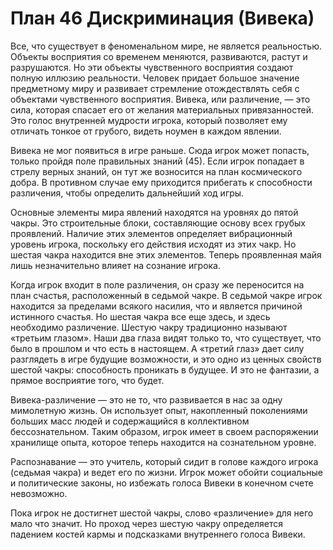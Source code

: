 # План 46 Дискриминация (Вивека)

Все, что существует в феноменальном мире, не является реальностью. Объекты восприятия со временем меняются, развиваются, растут и разрушаются. Но эти объекты чувственного восприятия создают полную иллюзию реальности. Человек придает большое значение предметному миру и развивает стремление отождествлять себя с объектами чувственного восприятия. Вивека, или различение, — это сила, которая спасает его от желания материальных привязанностей. Это голос внутренней мудрости игрока, который позволяет ему отличать тонкое от грубого, видеть ноумен в каждом явлении.

Вивека не мог появиться в игре раньше. Сюда игрок может попасть, только пройдя поле правильных знаний (45). Если игрок попадает в стрелу верных знаний, он тут же возносится на план космического добра. В противном случае ему приходится прибегать к способности различения, чтобы определить дальнейший ход игры.

Основные элементы мира явлений находятся на уровнях до пятой чакры. Это строительные блоки, составляющие основу всех грубых проявлений. Наличие этих элементов определяет вибрационный уровень игрока, поскольку его действия исходят из этих чакр. Но шестая чакра находится вне этих элементов. Теперь проявленная майя лишь незначительно влияет на сознание игрока.

Когда игрок входит в поле различения, он сразу же переносится на план счастья, расположенный в седьмой чакре. В седьмой чакре игрок находится за пределами всякого насилия, что и является причиной истинного счастья. Но шестая чакра все еще здесь, и здесь необходимо различение. Шестую чакру традиционно называют «третьим глазом». Наши два глаза видят только то, что существует, что было в прошлом и что есть в настоящем. А «третий глаз» дает силу разглядеть в игре будущие возможности, и это одно из ценных свойств шестой чакры: способность проникать в будущее. И это не фантазии, а прямое восприятие того, что будет.

Вивека-различение — это не то, что развивается в нас за одну мимолетную жизнь. Он использует опыт, накопленный поколениями больших масс людей и содержащийся в коллективном бессознательном. Таким образом, игрок имеет в своем распоряжении хранилище опыта, которое теперь находится на сознательном уровне.

Распознавание — это учитель, который сидит в голове каждого игрока (седьмая чакра) и ведет его по жизни. Игрок может обойти социальные и политические законы, но избежать голоса Вивеки в конечном счете невозможно.

Пока игрок не достигнет шестой чакры, слово «различение» для него мало что значит. Но проход через шестую чакру определяется падением костей кармы и подсказками внутреннего голоса Вивеки.
